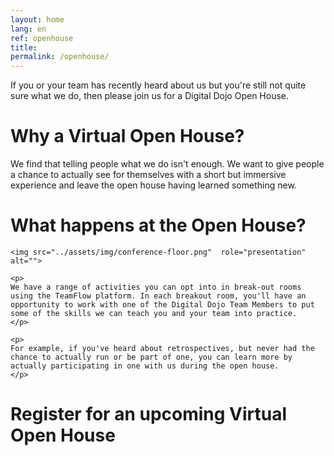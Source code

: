 ```yaml
---
layout: home
lang: en
ref: openhouse
title:  
permalink: /openhouse/
---
```


If you or your team has recently heard about us but you're still not quite sure what we do, then please join us for a Digital Dojo Open House.





# Why a Virtual Open House?

We find that telling people what we do isn't enough. We want to give people a chance to actually see for themselves with a short but immersive experience and leave the open house having learned something new.

# What happens at the Open House?

<div class="inline-img-40">

    <img src="../assets/img/conference-floor.png"  role="presentation" alt="">

    <p>
    We have a range of activities you can opt into in break-out rooms using the TeamFlow platform. In each breakout room, you'll have an opportunity to work with one of the Digital Dojo Team Members to put some of the skills we can teach you and your team into practice. 
    </p>

    <p>
    For example, if you've heard about retrospectives, but never had the chance to actually run or be part of one, you can learn more by actually participating in one with us during the open house.
    </p>

</div>

# Register for an upcoming Virtual Open House

<script src="https://portal.hipporello.net/default/embed.js?formId=ced3ecb6bb11449fa5cf6358558fe586"></script>

